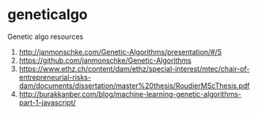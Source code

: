 # geneticalgo
Genetic algo resources
1) http://janmonschke.com/Genetic-Algorithms/presentation/#/5
2) https://github.com/janmonschke/Genetic-Algorithms
3) https://www.ethz.ch/content/dam/ethz/special-interest/mtec/chair-of-entrepreneurial-risks-dam/documents/dissertation/master%20thesis/RoudierMScThesis.pdf
4) http://burakkanber.com/blog/machine-learning-genetic-algorithms-part-1-javascript/
